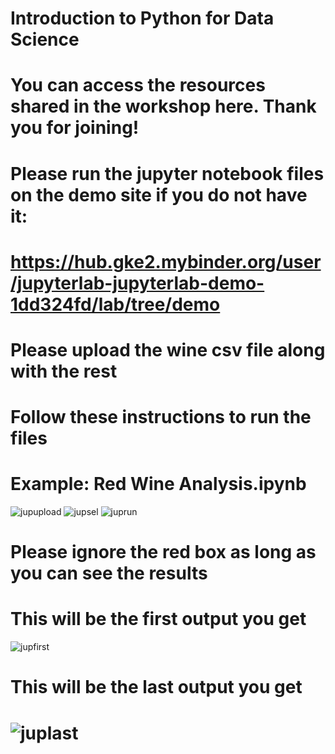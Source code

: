 # Introduction to Python for Data Science
# You can access the resources shared in the workshop here. Thank you for joining!
# Please run the jupyter notebook files on the demo site if you do not have it:
# https://hub.gke2.mybinder.org/user/jupyterlab-jupyterlab-demo-1dd324fd/lab/tree/demo
# Please upload the wine csv file along with the rest
# Follow these instructions to run the files

# Example:  Red Wine Analysis.ipynb
![jupupload](https://user-images.githubusercontent.com/70022517/131449601-adc965a0-6a3d-443f-bd97-88214866c720.PNG)
![jupsel](https://user-images.githubusercontent.com/70022517/131449900-2a52f3ad-7a44-4bda-ad37-cfbec9115ae8.PNG)
![juprun](https://user-images.githubusercontent.com/70022517/131450187-81ab28d0-4aa6-489c-b284-34ec2f6b624f.PNG)
# Please ignore the red box as long as you can see the results
# This will be the first output you get
![jupfirst](https://user-images.githubusercontent.com/70022517/131450396-6da65530-1412-476c-a532-7c3a00bf22b1.PNG)
# This will be the last output you get
# ![juplast](https://user-images.githubusercontent.com/70022517/131451002-cecf19bd-f830-409a-907d-32f60ff79d9e.PNG)
